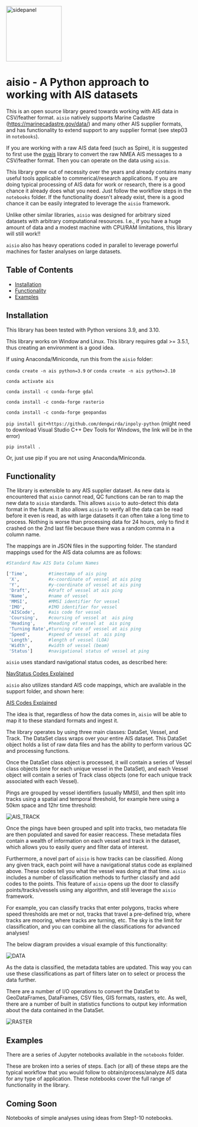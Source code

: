<p align="left">
<img src="./aisio/supporting/icon.png" alt="sidepanel" width="150"  style="display: block; margin-right: auto;">
</p>

# aisio - A Python approach to working with AIS datasets

This is an open source library geared towards working with AIS data in CSV/feather format. `aisio` natively supports Marine Cadastre (https://marinecadastre.gov/data/) and many other AIS supplier formats, and has functionality to extend support to any supplier format (see step03 in `notebooks`).

If you are working with a raw AIS data feed (such as Spire), it is suggested to first use the [pyais](https://github.com/M0r13n/pyais) library to convert the raw NMEA AIS messages to a CSV/feather format. Then you can operate on the data using `aisio`.

This library grew out of necessity over the years and already contains many useful tools applicable to commerical/research applications. If you are doing typical processing of AIS data for work or research, there is a good chance it already does what you need. Just follow the workflow steps in the `notebooks` folder. If the functionality doesn't already exist, there is a good chance it can be easily integrated to leverage the `aisio` framework.

Unlike other similar libraries, `aisio` was designed for arbitrary sized datasets with arbitrary computational resources. I.e., if you have a huge amount of data and a modest machine with CPU/RAM limitations, this library will still work!!

`aisio` also has heavy operations coded in parallel to leverage powerful machines for faster analyses on large datasets.

## Table of Contents

<!--ts-->
   * [Installation](#installation)
   * [Functionality](#functionality)
   * [Examples](#examples)
<!--te-->

## Installation


This library has been tested with Python versions 3.9, and 3.10.

This library works on Window and Linux. This library requires gdal >= 3.5.1, thus creating an environment is a good idea.

If using Anaconda/Miniconda, run this from the `aisio` folder:

`conda create -n ais python=3.9`    or  `conda create -n ais python=3.10`

`conda activate ais`

`conda install -c conda-forge gdal`

`conda install -c conda-forge rasterio`

`conda install -c conda-forge geopandas`

`pip install git+https://github.com/dengwirda/inpoly-python` (might need to download Visual Studio C++ Dev Tools for Windows, the link will be in the error)

`pip install .` 

Or, just use pip if you are not using Anaconda/Miniconda.

## Functionality


The library is extensible to any AIS supplier dataset. As new data is encountered that `aisio` cannot read, QC functions can be ran to map the new data to `aisio` standards. This allows `aisio` to auto-detect this data format in the future. It also allows `aisio` to verify all the data can be read before it even is read, as with large datasets it can often take a long time to process. Nothing is worse than processing data for 24 hours, only to find it crashed on the 2nd last file because there was a random comma in a column name.

The mappings are in JSON files in the supporting folder. The standard mappings used for the AIS data columns are as follows:

```python
#Standard Raw AIS Data Column Names

['Time',        #timestamp of ais ping
 'X',           #x-coordinate of vessel at ais ping
 'Y',           #y-coordinate of vessel at ais ping
 'Draft',       #draft of vessel at ais ping
 'Name',        #name of vessel
 'MMSI',        #MMSI identifier for vessel
 'IMO',         #IMO identifier for vessel
 'AISCode',     #ais code for vessel
 'Coursing',    #coursing of vessel at  ais ping
 'Heading',     #heading of vessel at  ais ping
 'Turning Rate',#turning rate of vessel at ais ping
 'Speed',       #speed of vessel at  ais ping
 'Length',      #length of vessel (LOA)
 'Width',       #width of vessel (beam)
 'Status']      #navigational status of vessel at ping

```

`aisio` uses standard navigational status codes, as described here:

[NavStatus Codes Explained](https://help.marinetraffic.com/hc/en-us/articles/203990998-What-is-the-significance-of-the-AIS-Navigational-Status-Values-)

`aisio` also utilizes standard AIS code mappings, which are available in the support folder, and shown here:

[AIS Codes Explained](https://coast.noaa.gov/data/marinecadastre/ais/VesselTypeCodes2018.pdf)

The idea is that, regardless of how the data comes in, `aisio` will be able to map it to these standard formats and ingest it.

The library operates by using three main classes: DataSet, Vessel, and Track. The DataSet class wraps over your entire AIS dataset. This DataSet object holds a list of raw data files and has the ability to perform various QC and processing functions. 

Once the DataSet class object is processed, it will contain a series of Vessel class objects (one for each unique vessel in the DataSet), and each Vessel object will contain a series of Track class objects (one for each unique track associated with each Vessel).

Pings are grouped by vessel identifiers (usually MMSI), and then split into tracks using a spatial and temporal threshold, for example here using a 50km space and 12hr time threshold:

![AIS_TRACK](./aisio/supporting/ais_track.png)

Once the pings have been grouped and split into tracks, two metadata file are then populated and saved for easier reaccess. These metadata files contain a wealth of information on each vessel and track in the dataset, which allows you to easily query and filter data of interest.

Furthermore, a novel part of `aisio` is how tracks can be classified. Along any given track, each point will have a navigational status code as explained above. These codes tell you what the vessel was doing at that time. `aisio` includes a number of classification methods to further classify and add codes to the points. This feature of `aisio` opens up the door to classify points/tracks/vessels using any algorithm, and still leverage the `aisio` framework.

For example, you can classify tracks that enter polygons, tracks where speed thresholds are met or not, tracks that travel a pre-defined trip, where tracks are mooring, where tracks are turning, etc. The sky is the limit for classification, and you can combine all the classifications for advanced analyses!

The below diagram provides a visual example of this functionality:

![DATA](./aisio/supporting/data.png)


As the data is classified, the metadata tables are updated. This way you can use these classifications as part of filters later on to select or process the data further.

There are a number of I/O operations to convert the DataSet to GeoDataFrames, DataFrames, CSV files, GIS formats, rasters, etc. As well, there are a number of built in statistics functions to output key information about the data contained in the DataSet.

![RASTER](./aisio/supporting/raster.png)

## Examples

There are a series of Jupyter notebooks available in the `notebooks` folder.

These are broken into a series of steps. Each (or all) of these steps are the typical workflow that you would follow to obtain/process/analyze AIS data for any type of application. These notebooks cover the full range of functionality in the library.

## Coming Soon

Notebooks of simple analyses using ideas from Step1-10 notebooks.





